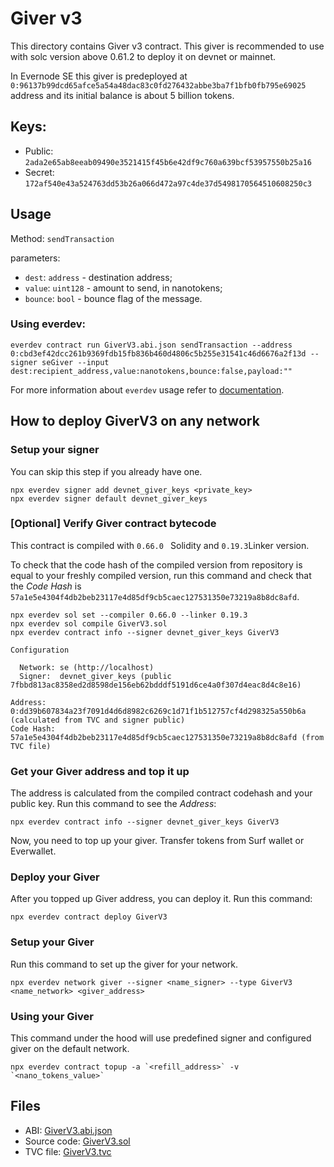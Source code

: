 # Giver v3

This directory contains Giver v3 contract. This giver is recommended to use with solc version above 0.61.2 to deploy it on devnet or mainnet.

In Evernode SE this giver is predeployed at `0:96137b99dcd65afce5a54a48dac83c0fd276432abbe3ba7f1bfb0fb795e69025` address 
and its initial balance is about 5 billion tokens. 

## Keys:
* Public: `2ada2e65ab8eeab09490e3521415f45b6e42df9c760a639bcf53957550b25a16`
* Secret: `172af540e43a524763dd53b26a066d472a97c4de37d5498170564510608250c3`

## Usage
Method: `sendTransaction`

parameters: 
* `dest`: `address` - destination address;
* `value`: `uint128` - amount to send, in nanotokens;
* `bounce`: `bool` - bounce flag of the message.

### Using everdev:
```commandline
everdev contract run GiverV3.abi.json sendTransaction --address 0:cbd3ef42dcc261b9369fdb15fb836b460d4806c5b255e31541c46d6676a2f13d --signer seGiver --input dest:recipient_address,value:nanotokens,bounce:false,payload:""
```
For more information about `everdev` usage refer to 
[documentation](https://docs.everos.dev/everdev/command-line-interface/contract-management).

## How to deploy GiverV3 on any network

### Setup your signer
You can skip this step if you already have one. 
```shell
npx everdev signer add devnet_giver_keys <private_key>
npx everdev signer default devnet_giver_keys
```

### [Optional] Verify Giver contract bytecode
This contract is compiled with `0.66.0 ` Solidity and `0.19.3`Linker version.

To check that the code hash of the compiled version from repository is equal to your freshly compiled version, run this command and check that the *Code Hash* is
`57a1e5e4304f4db2beb23117e4d85df9cb5caec127531350e73219a8b8dc8afd`. 

```shell
npx everdev sol set --compiler 0.66.0 --linker 0.19.3
npx everdev sol compile GiverV3.sol
npx everdev contract info --signer devnet_giver_keys GiverV3

Configuration

  Network: se (http://localhost)
  Signer:  devnet_giver_keys (public 7fbbd813ac8358ed2d8598de156eb62bdddf5191d6ce4a0f307d4eac8d4c8e16)

Address:   0:dd39b607834a23f7091d4d6d8982c6269c1d71f1b512757cf4d298325a550b6a (calculated from TVC and signer public)
Code Hash: 57a1e5e4304f4db2beb23117e4d85df9cb5caec127531350e73219a8b8dc8afd (from TVC file)
```

### Get your Giver address and top it up
The address is calculated from the compiled contract codehash and your public key.
Run this command to see the *Address*:
```shell
npx everdev contract info --signer devnet_giver_keys GiverV3
```
Now, you need to top up your giver. Transfer tokens from Surf wallet or Everwallet.


### Deploy your Giver
After you topped up Giver address, you can deploy it.
Run this command:
```shell
npx everdev contract deploy GiverV3
```

### Setup your Giver
Run this command to set up the giver for your network. 

```shell
npx everdev network giver --signer <name_signer> --type GiverV3 <name_network> <giver_address>
```

### Using your Giver
This command under the hood will use predefined signer and configured giver on the default network.
```
npx everdev contract topup -a `<refill_address>` -v `<nano_tokens_value>`
```

## Files
* ABI: [GiverV3.abi.json](GiverV3.abi.json)
* Source code: [GiverV3.sol](GiverV3.sol)
* TVC file: [GiverV3.tvc](GiverV3.tvc)
